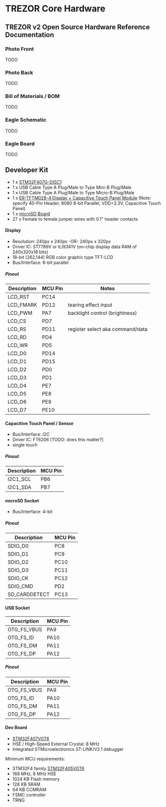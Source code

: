 # TREZOR Core Hardware

## TREZOR v2 Open Source Hardware Reference Documentation

### Photo Front
TODO

### Photo Back
TODO

### Bill of Materials / BOM
TODO

### Eagle Schematic
TODO

### Eagle Board
TODO

## Developer Kit

* 1 x [STM32F407G-DISC1](http://www.st.com/en/evaluation-tools/stm32f4discovery.html)
* 1 x USB Cable Type A Plug/Male to Type Mini-B Plug/Male
* 1 x USB Cable Type A Plug/Male to Type Micro-B Plug/Male
* 1 x [ER-TFTM028-4 Display + Capacitive Touch Panel Module](http://www.ebay.com/itm/302049581340) (Note: specify 40-Pin Header, 8080 8-bit Parallel, VDD=3.3V, Capacitive Touch Panel)
* 1 x [microSD Board](https://www.waveshare.com/product/modules/storage/sd-tf-storage/micro-sd-storage-board.htm)
* 27 x Female to female jumper wires with 0.1" header contacts

#### Display

* Resolution: 240px x 240px -OR- 240px x 320px
* Driver IC: ST7789V or ILI9341V (on-chip display data RAM of 240x320x18 bits)
* 18-bit (262,144) RGB color graphic type TFT-LCD
* Bus/Interface: 8-bit parallel

##### Pinout

|Description|MCU Pin|Notes|
|-----------|-------|-----|
|LCD_RST|PC14||
|LCD_FMARK|PD12|tearing effect input|
|LCD_PWM|PA7|backlight control (brightness)|
|LCD_CS|PD7||
|LCD_RS|PD11|register select aka command/data|
|LCD_RD|PD4||
|LCD_WR|PD5||
|LCD_D0|PD14||
|LCD_D1|PD15||
|LCD_D2|PD0||
|LCD_D3|PD1||
|LCD_D4|PE7||
|LCD_D5|PE8||
|LCD_D6|PE9||
|LCD_D7|PE10||

#### Capacitive Touch Panel / Sensor

* Bus/Interface: I2C
* Driver IC: FT6206 [TODO: does this matter?]
* single touch

##### Pinout

|Description|MCU Pin|
|-----------|-------|
|I2C1_SCL|PB6|
|I2C1_SDA|PB7|

#### microSD Socket

* Bus/Interface: 4-bit

##### Pinout

|Description|MCU Pin|
|-----------|-------|
|SDIO_D0|PC8|
|SDIO_D1|PC9|
|SDIO_D2|PC10|
|SDIO_D3|PC11|
|SDIO_CK|PC12|
|SDIO_CMD|PD2|
|SD_CARDDETECT|PC13|

#### USB Socket

|Description|MCU Pin|
|-----------|-------|
|OTG_FS_VBUS|PA9|
|OTG_FS_ID|PA10|
|OTG_FS_DM|PA11|
|OTG_FS_DP|PA12|

##### Pinout

|Description|MCU Pin|
|-----------|-------|
|OTG_FS_VBUS|PA9|
|OTG_FS_ID|PA10|
|OTG_FS_DM|PA11|
|OTG_FS_DP|PA12|

#### Dev Board

* [STM32F407VGT6](http://www.st.com/content/st_com/en/products/microcontrollers/stm32-32-bit-arm-cortex-mcus/stm32-high-performance-mcus/stm32f4-series/stm32f407-417/stm32f407vg.html)
* HSE / High-Speed External Crystal: 8 MHz
* Integrated STMicroelectronics ST-LINK/V2.1 debugger

Minimum MCU requirements:
* STM32F4 family [STM32F405VGT6](http://www.st.com/content/st_com/en/products/microcontrollers/stm32-32-bit-arm-cortex-mcus/stm32-high-performance-mcus/stm32f4-series/stm32f405-415/stm32f405vg.html)
* 168 MHz, 8 MHz HSE
* 1024 KB Flash memory
* 128 KB SRAM
* 64 KB CCMRAM
* FSMC controller
* TRNG

